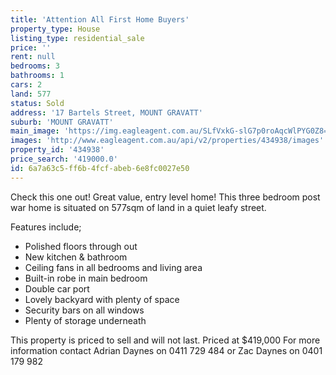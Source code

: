 ```yaml
---
title: 'Attention All First Home Buyers'
property_type: House
listing_type: residential_sale
price: ''
rent: null
bedrooms: 3
bathrooms: 1
cars: 2
land: 577
status: Sold
address: '17 Bartels Street, MOUNT GRAVATT'
suburb: 'MOUNT GRAVATT'
main_image: 'https://img.eagleagent.com.au/SLfVxkG-slG7p0roAqcWlPYG0Z8=/1280x854/smart/https://s3-us-west-2.amazonaws.com/eagleagent-orig/images/6819143/105313383-image-M.jpg'
images: 'http://www.eagleagent.com.au/api/v2/properties/434938/images'
property_id: '434938'
price_search: '419000.0'
id: 6a7a63c5-ff6b-4fcf-abeb-6e8fc0027e50
---
```

Check this one out! Great value, entry level home!
This three bedroom post war home is situated on 577sqm of land in a quiet leafy street.

Features include;
*  Polished floors through out
*  New kitchen & bathroom
*  Ceiling fans in all bedrooms and living area
*  Built-in robe in main bedroom
*  Double car port
*  Lovely backyard with plenty of space
*  Security bars on all windows
*  Plenty of storage underneath

This property is priced to sell and will not last.
Priced at $419,000
For more information contact Adrian Daynes on 0411 729 484 or Zac Daynes on 0401 179 982
